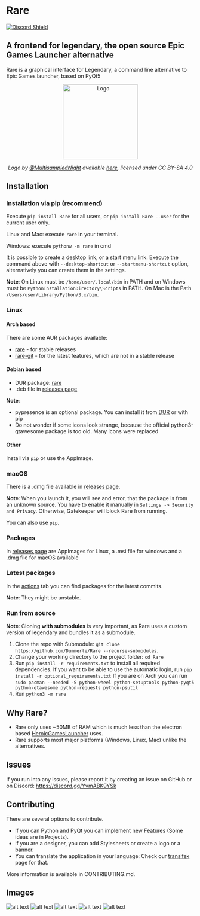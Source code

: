 # Rare
[![Discord Shield](https://discordapp.com/api/guilds/826881530310819914/widget.png?style=shield)](https://discord.gg/YvmABK9YSk)

## A frontend for legendary, the open source Epic Games Launcher alternative

Rare is a graphical interface for Legendary, a command line alternative to Epic Games launcher, based on PyQt5

<div align="center">
    <img src="https://github.com/Dummerle/Rare/blob/main/rare/resources/images/Rare_nonsquared.png?raw=true" alt="Logo" width="200"/>
    <p><i>Logo by <a href="https://github.com/MultisampledNight">@MultisampledNight</a> available
        <a href="https://github.com/Dummerle/Rare/blob/main/rare/resources/images/">here</a>,
        licensed under CC BY-SA 4.0</i></p>
</div>

## Installation

### Installation via pip (recommend)

Execute `pip install Rare` for all users, or `pip install Rare --user` for the current user only.

Linux and Mac: execute `rare` in your terminal.

Windows: execute `pythonw -m rare` in cmd

It is possible to create a desktop link, or a start menu link. Execute the command above with `--desktop-shortcut`
or `--startmenu-shortcut` option, alternatively you can create them in the settings.

**Note**: On Linux must be `/home/user/.local/bin` in PATH and on Windows must be `PythonInstallationDirectory\Scripts`
in PATH. On Mac is the Path `/Users/user/Library/Python/3.x/bin`.

### Linux

#### Arch based

There are some AUR packages available:

- [rare](https://aur.archlinux.org/packages/rare) - for stable releases
- [rare-git](https://aur.archlinux.org/packages/rare-git) - for the latest features, which are not in a stable release

#### Debian based

- DUR package: [rare](https://mpr.hunterwittenborn.com/packages/rare)
- .deb file in [releases page](https://github.com/Dummerle/Rare/releases)

**Note**:

- pypresence is an optional package. You can install it
  from [DUR](https://mpr.hunterwittenborn.com/packages/python3-pypresence) or with pip
- Do not wonder if some icons look strange, because the official python3-qtawesome package is too old. Many icons were
  replaced

#### Other

Install via `pip` or use the AppImage.

### macOS

There is a .dmg file available in [releases page](https://github.com/Dummerle/Rare/releases).

**Note**: When you launch it, you will see and error, that the package is from an unknown source. You have to enable it
manually in `Settings -> Security and Privacy`. Otherwise, Gatekeeper will block Rare from running.

You can also use `pip`.

### Packages

In [releases page](https://github.com/Dummerle/Rare/releases) are AppImages for Linux, a .msi file for windows and a .dmg
file for macOS available

### Latest packages

In the [actions](https://github.com/Dummerle/Rare/actions) tab you can find packages for the latest commits.

**Note**: They might be unstable.

### Run from source

**Note**: Cloning **with submodules** is very important, as Rare uses a custom version of legendary and bundles it as a submodule.

1. Clone the repo with Submodule: `git clone https://github.com/Dummerle/Rare --recurse-submodules`.
2. Change your working directory to the project folder: `cd Rare`
3. Run `pip install -r requirements.txt` to install all required dependencies. 
   If you want to be able to use the automatic login, run `pip install -r optional_requirements.txt`
   If you are on Arch you can run `sudo pacman --needed -S python-wheel python-setuptools python-pyqt5 python-qtawesome python-requests python-psutil`
3. Run `python3 -m rare`

## Why Rare?

- Rare only uses ~50MB of RAM which is much less than the electron
  based [HeroicGamesLauncher](https://github.com/Heroic-Games-Launcher/HeroicGamesLauncher) uses.
- Rare supports most major platforms (Windows, Linux, Mac) unlike the alternatives.

## Issues

If you run into any issues, please report it by creating an issue on GitHub or on Discord: https://discord.gg/YvmABK9YSk

## Contributing

There are several options to contribute.

- If you can Python and PyQt you can implement new Features (Some ideas are in Projects).
- If you are a designer, you can add Stylesheets or create a logo or a banner.
- You can translate the application in your language: Check our [transifex](https://www.transifex.com/rare-1/rare) page
  for that.

More information is available in CONTRIBUTING.md.

## Images

![alt text](https://github.com/Dummerle/Rare/blob/main/Screenshots/Rare.png?raw=true)
![alt text](https://github.com/Dummerle/Rare/blob/main/Screenshots/GameInfo.png?raw=true)
![alt text](https://github.com/Dummerle/Rare/blob/main/Screenshots/RareSettings.png?raw=true)
![alt text](https://github.com/Dummerle/Rare/blob/main/Screenshots/RareDownloads.png?raw=true)
![alt text](https://github.com/Dummerle/Rare/blob/main/Screenshots/GameSettings.png?raw=true)
